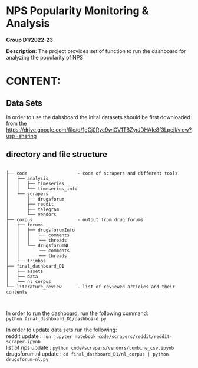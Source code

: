 # NPS Popularity Monitoring & Analysis

**Group D1/2022-23**

 **Description**:  The project provides set of function to run the dashboard for  analyzing the popularity of NPS


# CONTENT:

## Data Sets

In order to use the dahsboard the inital datasets should be first downloaded from the  
https://drive.google.com/file/d/1gCj0Ryc9wiOV1TBZyrJDHAIe8f3Lpejl/view?usp=sharing




## directory and file structure

```

├── code                   - code of scrapers and different tools
│   ├── analysis
│   │   ├── timeseries
│   │   └── timeseries_info
│   └── scrapers
│       ├── drugsforum
│       ├── reddit
│       ├── telegram
│       └── vendors
├── corpus                 - output from drug forums
│   ├── forums
│   │   ├── drugsforumInfo
│   │   │   ├── comments
│   │   │   └── threads
│   │   └── drugsforumNL
│   │       ├── comments
│   │       └── threads
│   └── trimbos
├── final_dashboard_D1
│   ├── assets
│   ├── data
│   └── nl_corpus
└── literature_review      - list of reviewed articles and their contents



```
In order to run the dashboard, run the following command:  
``` python final_dashboard_D1/dashboard.py ```

In order to update data sets run the following:   
    reddit update      : ```run jupyter notebook code/scrapers/reddit/reddit-scraper.ipynb```   
    list of nps update : ```python code/scrapers/vendors/combine_csv.ipynb```  
    drugsforum.nl update  : ```cd final_dashboard_D1/nl_corpus | python drugsforum-nl.py```



